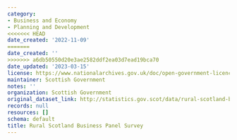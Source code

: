 ```yaml
---
category:
- Business and Economy
- Planning and Development
<<<<<<< HEAD
date_created: '2022-11-09'
=======
date_created: ''
>>>>>>> a6db50550d20e3ae2582ddf2ea03d7ead19bca70
date_updated: '2023-03-15'
license: https://www.nationalarchives.gov.uk/doc/open-government-licence/version/3/
maintainer: Scottish Government
notes: ''
organization: Scottish Government
original_dataset_link: http://statistics.gov.scot/data/rural-scotland-business-panel-survey
records: null
resources: []
schema: default
title: Rural Scotland Business Panel Survey
---
```

